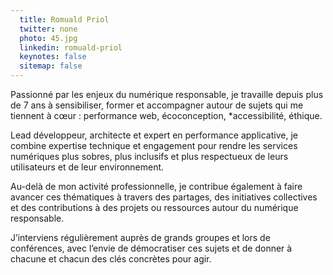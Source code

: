 ```yaml
---
  title: Romuald Priol
  twitter: none
  photo: 45.jpg
  linkedin: romuald-priol
  keynotes: false
  sitemap: false
---
```

Passionné par les enjeux du numérique responsable, je travaille depuis plus de 7 ans à sensibiliser, former et accompagner autour de sujets qui me tiennent à cœur : performance web, écoconception, *accessibilité,
éthique.

Lead développeur, architecte et expert en performance applicative, je combine expertise technique et engagement pour rendre les services numériques plus sobres, plus inclusifs et plus respectueux de leurs utilisateurs et de leur environnement.

Au-delà de mon activité professionnelle, je contribue également à faire avancer ces thématiques à travers des partages, des initiatives collectives et des contributions à des projets ou ressources autour du numérique responsable.

J’interviens régulièrement auprès de grands groupes et lors de conférences, avec l’envie de démocratiser ces sujets et de donner à chacune et chacun des clés concrètes pour agir.
